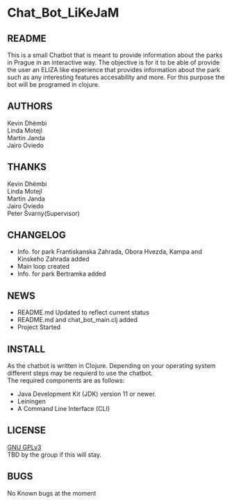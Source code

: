 # Chat_Bot_LiKeJaM
## README
This is a small Chatbot that is meant to provide information about the parks in Prague in an interactive way. The objective is for it to be able of provide the user an ELIZA like experience that provides information about the park such as any interesting features accesability and more. For this purpose the bot will be programed in clojure.
## AUTHORS
Kevin Dhëmbi  
Linda Motejl  
Martin Janda  
Jairo Oviedo  
## THANKS
Kevin Dhëmbi  
Linda Motejl  
Martin Janda  
Jairo Oviedo  
Peter Švarny(Supervisor)
## CHANGELOG	
- Info. for park Frantiskanska Zahrada, Obora Hvezda, Kampa and Kinskeho Zahrada added
- Main loop created
- Info. for park Bertramka added
## NEWS	
- README.md Updated to reflect current status
- README.md and chat_bot_main.clj added
- Project Started
## INSTALL	
As the chatbot is written in Clojure. Depending on your operating system different steps may be requierd to use the chatbot.  
The required components are as follows:
- Java Development Kit (JDK) version 11 or newer.
- Leiningen
- A Command Line Interface (CLI)
## LICENSE
[GNU GPLv3](https://spdx.org/licenses/GPL-3.0-or-later.html)  
TBD by the group if this will stay.
## BUGS
No Known bugs at the moment
